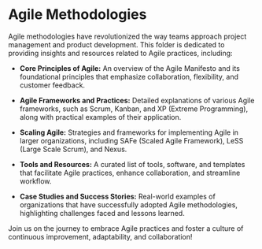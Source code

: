 # Agile Methodologies

Agile methodologies have revolutionized the way teams approach project management and product development. This folder is dedicated to providing insights and resources related to Agile practices, including:

- **Core Principles of Agile:** An overview of the Agile Manifesto and its foundational principles that emphasize collaboration, flexibility, and customer feedback.

- **Agile Frameworks and Practices:** Detailed explanations of various Agile frameworks, such as Scrum, Kanban, and XP (Extreme Programming), along with practical examples of their application.

- **Scaling Agile:** Strategies and frameworks for implementing Agile in larger organizations, including SAFe (Scaled Agile Framework), LeSS (Large Scale Scrum), and Nexus.

- **Tools and Resources:** A curated list of tools, software, and templates that facilitate Agile practices, enhance collaboration, and streamline workflow.

- **Case Studies and Success Stories:** Real-world examples of organizations that have successfully adopted Agile methodologies, highlighting challenges faced and lessons learned.

Join us on the journey to embrace Agile practices and foster a culture of continuous improvement, adaptability, and collaboration!

